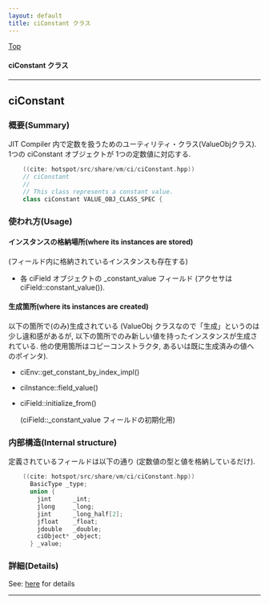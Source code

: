 ```yaml
---
layout: default
title: ciConstant クラス 
---
```

[Top](../index.html)

#### ciConstant クラス 



---
## <a name="noIGC23ZZ9" id="noIGC23ZZ9">ciConstant</a>

### 概要(Summary)
JIT Compiler 内で定数を扱うためのユーティリティ・クラス(ValueObjクラス).
1つの ciConstant オブジェクトが 1つの定数値に対応する.


```cpp
    ((cite: hotspot/src/share/vm/ci/ciConstant.hpp))
    // ciConstant
    //
    // This class represents a constant value.
    class ciConstant VALUE_OBJ_CLASS_SPEC {
```

### 使われ方(Usage)
#### インスタンスの格納場所(where its instances are stored)
(フィールド内に格納されているインスタンスも存在する)

* 各 ciField オブジェクトの _constant_value フィールド
  (アクセサは ciField::constant_value()).

#### 生成箇所(where its instances are created)
以下の箇所で(のみ)生成されている
(ValueObj クラスなので「生成」というのは少し違和感があるが, 以下の箇所でのみ新しい値を持ったインスタンスが生成されている. 
他の使用箇所はコピーコンストラクタ, あるいは既に生成済みの値へのポインタ).

* ciEnv::get_constant_by_index_impl()

* ciInstance::field_value()

* ciField::initialize_from()
    
  (ciField::_constant_value フィールドの初期化用)

### 内部構造(Internal structure)
定義されているフィールドは以下の通り
(定数値の型と値を格納しているだけ).


```cpp
    ((cite: hotspot/src/share/vm/ci/ciConstant.hpp))
      BasicType _type;
      union {
        jint      _int;
        jlong     _long;
        jint      _long_half[2];
        jfloat    _float;
        jdouble   _double;
        ciObject* _object;
      } _value;
```





### 詳細(Details)
See: [here](../doxygen/classciConstant.html) for details

---
